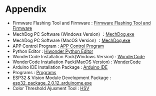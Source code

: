 # Appendix

* Firmware Flashing Tool and Firmware : [Firmware Flashing Tool and Firmware]()
* MechDog PC Software (Windows Version) ：[MechDog.exe](https://play.google.com/store/apps/details?id=com.hiwonder.mechdog)
* MechDog PC Software (MacOS Version) ：[MechDog.exe](https://apps.apple.com/cn/app/mechdog/id6738078206)
* APP Control Program : [APP Control Program]()
* Python Editor : [Hiwonder Python Editor]()
* WonderCode Installation Pack(Windows Version)  : [WonderCode]()
* WonderCode Installation Pack(MacOS Version)  : [WonderCode]()
* Arduino IDE Installation Package : [Arduino IDE]()
* Programs : [Programs]()
* ESP32 & Vision Module Development Package : [esp32_package_2.0.12_arduinome.exe]()
* Color Threshold Ajusment Tool : [HSV]()